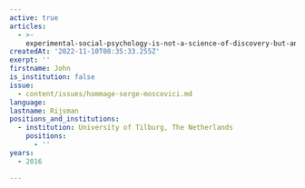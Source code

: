 ```yaml
---
active: true
articles:
  - >-
    experimental-social-psychology-is-not-a-science-of-discovery-but-an-art-of-theatrical-reflection
createdAt: '2022-11-10T08:35:33.255Z'
exerpt: ''
firstname: John
is_institution: false
issue:
  - content/issues/hommage-serge-moscovici.md
language:
lastname: Rijsman
positions_and_institutions:
  - institution: University of Tilburg, The Netherlands
    positions:
      - ''
years:
  - 2016

---
```

